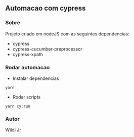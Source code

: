 ## Automacao com cypress
### Sobre
Projeto criado em nodeJS com as seguintes dependencias:
* cypress
* cypress-cucumber-preprocessor
* cypress-xpath
### Rodar automacao
* Instalar dependencias
```
yarn
```
* Rodar scripts
```
yarn cy:run
```

### Autor
Wildi Jr

